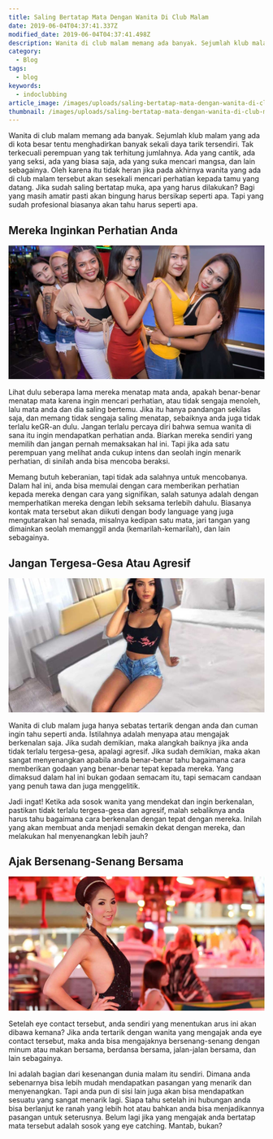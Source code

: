 ```yaml
---
title: Saling Bertatap Mata Dengan Wanita Di Club Malam
date: 2019-06-04T04:37:41.337Z
modified_date: 2019-06-04T04:37:41.498Z
description: Wanita di club malam memang ada banyak. Sejumlah klub malam yang ada di kota besar tentu menghadirkan banyak sekali daya tarik tersendiri.
category:
  - Blog
tags:
  - blog
keywords:
  - indoclubbing
article_image: /images/uploads/saling-bertatap-mata-dengan-wanita-di-club-malam-2.jpg
thumbnail: /images/uploads/saling-bertatap-mata-dengan-wanita-di-club-malam-2-016.jpg
---
```

Wanita di club malam memang ada banyak. Sejumlah klub malam yang ada di kota besar tentu menghadirkan banyak sekali daya tarik tersendiri. Tak terkecuali perempuan yang tak terhitung jumlahnya. Ada yang cantik, ada yang seksi, ada yang biasa saja, ada yang suka mencari mangsa, dan lain sebagainya. Oleh karena itu tidak heran jika pada akhirnya wanita yang ada di club malam tersebut akan sesekali mencari perhatian kepada tamu yang datang. Jika sudah saling bertatap muka, apa yang harus dilakukan? Bagi yang masih amatir pasti akan bingung harus bersikap seperti apa. Tapi yang sudah profesional biasanya akan tahu harus seperti apa.



## Mereka Inginkan Perhatian Anda

![Saling Bertatap Mata Dengan Wanita Di Club Malam](/images/uploads/saling-bertatap-mata-dengan-wanita-di-club-malam-1.jpg)

Lihat dulu seberapa lama mereka menatap mata anda, apakah benar-benar menatap mata karena ingin mencari perhatian, atau tidak sengaja menoleh, lalu mata anda dan dia saling bertemu. Jika itu hanya pandangan sekilas saja, dan memang tidak sengaja saling menatap, sebaiknya anda juga tidak terlalu keGR-an dulu. Jangan terlalu percaya diri bahwa semua wanita di sana itu ingin mendapatkan perhatian anda. Biarkan mereka sendiri yang memilih dan jangan pernah memaksakan hal ini. Tapi jika ada satu perempuan yang melihat anda cukup intens dan seolah ingin menarik perhatian, di sinilah anda bisa mencoba beraksi.

Memang butuh keberanian, tapi tidak ada salahnya untuk mencobanya. Dalam hal ini, anda bisa memulai dengan cara memberikan perhatian kepada mereka dengan cara yang signifikan, salah satunya adalah dengan memperhatikan mereka dengan lebih seksama terlebih dahulu. Biasanya kontak mata tersebut akan diikuti dengan body language yang juga mengutarakan hal senada, misalnya kedipan satu mata, jari tangan yang dimainkan seolah memanggil anda (kemarilah-kemarilah), dan lain sebagainya.



## Jangan Tergesa-Gesa Atau Agresif

![Saling Bertatap Mata Dengan Wanita Di Club Malam](/images/uploads/saling-bertatap-mata-dengan-wanita-di-club-malam-2.jpg)

Wanita di club malam juga hanya sebatas tertarik dengan anda dan cuman ingin tahu seperti anda. Istilahnya adalah menyapa atau mengajak berkenalan saja. Jika sudah demikian, maka alangkah baiknya jika anda tidak terlalu tergesa-gesa, apalagi agresif. Jika sudah demikian, maka akan sangat menyenangkan apabila anda benar-benar tahu bagaimana cara memberikan godaan yang benar-benar tepat kepada mereka. Yang dimaksud dalam hal ini bukan godaan semacam itu, tapi semacam candaan yang penuh tawa dan juga menggelitik.

Jadi ingat! Ketika ada sosok wanita yang mendekat dan ingin berkenalan, pastikan tidak terlalu tergesa-gesa dan agresif, malah sebaliknya anda harus tahu bagaimana cara berkenalan dengan tepat dengan mereka. Inilah yang akan membuat anda menjadi semakin dekat dengan mereka, dan melakukan hal menyenangkan lebih jauh?



## Ajak Bersenang-Senang Bersama

![Saling Bertatap Mata Dengan Wanita Di Club Malam](/images/uploads/saling-bertatap-mata-dengan-wanita-di-club-malam-3.jpg)

Setelah eye contact tersebut, anda sendiri yang menentukan arus ini akan dibawa kemana? Jika anda tertarik dengan wanita yang mengajak anda eye contact tersebut, maka anda bisa mengajaknya bersenang-senang dengan minum atau makan bersama, berdansa bersama, jalan-jalan bersama, dan lain sebagainya.

Ini adalah bagian dari kesenangan dunia malam itu sendiri. Dimana anda sebenarnya bisa lebih mudah mendapatkan pasangan yang menarik dan menyenangkan. Tapi anda pun di sisi lain juga akan bisa mendapatkan sesuatu yang sangat menarik lagi. Siapa tahu setelah ini hubungan anda bisa berlanjut ke ranah yang lebih hot atau bahkan anda bisa menjadikannya pasangan untuk seterusnya. Belum lagi jika yang mengajak anda bertatap mata tersebut adalah sosok yang eye catching. Mantab, bukan?
